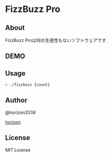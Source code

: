 # FizzBuzz Pro
## About
FizzBuzz Proは何の生産性もないソフトウェアです. 

## DEMO

## Usage
``` bash
> ./fizzbuzz {count}
```
## Author
@horizon2038

[horizon](https://x.com/horizon2k38)

## License
MIT License
